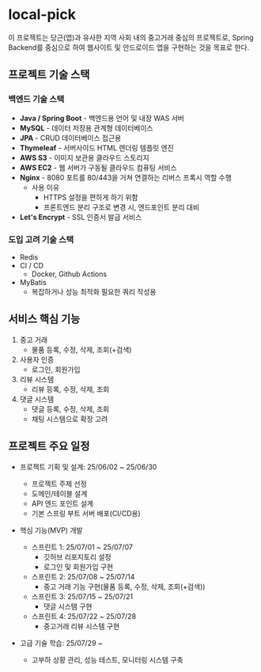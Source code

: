 # local-pick

이 프로젝트는 당근(앱)과 유사한 지역 사회 내의 중고거래 중심의 프로젝트로, Spring Backend를 중심으로 하여 웹사이트 및 안드로이드 앱을 구현하는 것을 목표로 한다.



## 프로젝트 기술 스택

### 백엔드 기술 스택

- **Java / Spring Boot** - 백엔드용 언어 및 내장 WAS 서버
- **MySQL** - 데이터 저장용 관계형 데이터베이스
- **JPA** - CRUD 데이터베이스 접근용
- **Thymeleaf** - 서버사이드 HTML 렌더링 템플릿 엔진
- **AWS S3** - 이미지 보관용 클라우드 스토리지
- **AWS EC2** - 웹 서버가 구동될 클라우드 컴퓨팅 서비스
- **Nginx** - 8080 포트를 80/443을 거쳐 연결하는 리버스 프록시 역할 수행
  - 사용 이유
    - HTTPS 설정을 편하게 하기 위함
    - 프론트엔드 분리 구조로 변경 시, 엔드포인트 분리 대비
- **Let's Encrypt** - SSL 인증서 발급 서비스

### 도입 고려 기술 스택

- Redis
- CI / CD
  - Docker, Github Actions
- MyBatis
  - 복잡하거나 성능 최적화 필요한 쿼리 작성용




## 서비스 핵심 기능

1. 중고 거래
   - 물품 등록, 수정, 삭제, 조회(+검색)
2. 사용자 인증
   - 로그인, 회원가입
3. 리뷰 시스템
   - 리뷰 등록, 수정, 삭제, 조회
4. 댓글 시스템 
   - 댓글 등록, 수정, 삭제, 조회
   - 채팅 시스템으로 확장 고려



## 프로젝트 주요 일정

- 프로젝트 기획 및 설계: 25/06/02 ~ 25/06/30
  - 프로젝트 주제 선정
  - 도메인/테이블 설계
  - API 엔드 포인트 설계
  - 기본 스프링 부트 서버 배포(CI/CD용)

- 핵심 기능(MVP) 개발
  - 스프린트 1: 25/07/01 ~ 25/07/07
    - 깃허브 리포지토리 설정
    - 로그인 및 회원가입 구현
  - 스프린트 2: 25/07/08 ~ 25/07/14
    - 중고 거래 기능 구현(물품 등록, 수정, 삭제, 조회(+검색))
  - 스프린트 3: 25/07/15 ~ 25/07/21
    - 댓글 시스템 구현
  - 스프린트 4: 25/07/22 ~ 25/07/28
    - 중고거래 리뷰 시스템 구현
- 고급 기술 학습: 25/07/29 ~
  - 고부하 상황 관리, 성능 테스트, 모니터링 시스템 구축

